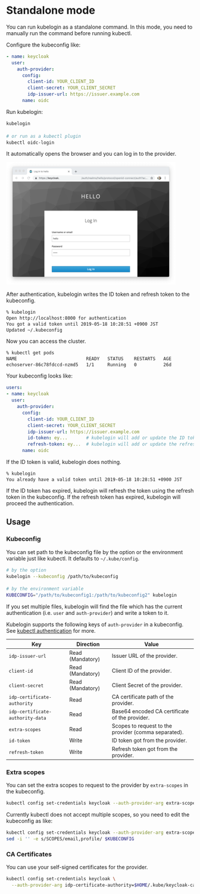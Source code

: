 # Standalone mode

You can run kubelogin as a standalone command.
In this mode, you need to manually run the command before running kubectl.

Configure the kubeconfig like:

```yaml
- name: keycloak
  user:
    auth-provider:
      config:
        client-id: YOUR_CLIENT_ID
        client-secret: YOUR_CLIENT_SECRET
        idp-issuer-url: https://issuer.example.com
      name: oidc
```

Run kubelogin:

```sh
kubelogin

# or run as a kubectl plugin
kubectl oidc-login
```

It automatically opens the browser and you can log in to the provider.

<img src="keycloak-login.png" alt="keycloak-login" width="455" height="329">

After authentication, kubelogin writes the ID token and refresh token to the kubeconfig.

```
% kubelogin
Open http://localhost:8000 for authentication
You got a valid token until 2019-05-18 10:28:51 +0900 JST
Updated ~/.kubeconfig
```

Now you can access the cluster.

```
% kubectl get pods
NAME                          READY   STATUS    RESTARTS   AGE
echoserver-86c78fdccd-nzmd5   1/1     Running   0          26d
```

Your kubeconfig looks like:

```yaml
users:
- name: keycloak
  user:
    auth-provider:
      config:
        client-id: YOUR_CLIENT_ID
        client-secret: YOUR_CLIENT_SECRET
        idp-issuer-url: https://issuer.example.com
        id-token: ey...       # kubelogin will add or update the ID token here
        refresh-token: ey...  # kubelogin will add or update the refresh token here
      name: oidc
```

If the ID token is valid, kubelogin does nothing.

```
% kubelogin
You already have a valid token until 2019-05-18 10:28:51 +0900 JST
```

If the ID token has expired, kubelogin will refresh the token using the refresh token in the kubeconfig.
If the refresh token has expired, kubelogin will proceed the authentication.


## Usage

### Kubeconfig

You can set path to the kubeconfig file by the option or the environment variable just like kubectl.
It defaults to `~/.kube/config`.

```sh
# by the option
kubelogin --kubeconfig /path/to/kubeconfig

# by the environment variable
KUBECONFIG="/path/to/kubeconfig1:/path/to/kubeconfig2" kubelogin
```

If you set multiple files, kubelogin will find the file which has the current authentication (i.e. `user` and `auth-provider`) and write a token to it.

Kubelogin supports the following keys of `auth-provider` in a kubeconfig.
See [kubectl authentication](https://kubernetes.io/docs/reference/access-authn-authz/authentication/#using-kubectl) for more.

Key | Direction | Value
----|-----------|------
`idp-issuer-url`                  | Read (Mandatory) | Issuer URL of the provider.
`client-id`                       | Read (Mandatory) | Client ID of the provider.
`client-secret`                   | Read (Mandatory) | Client Secret of the provider.
`idp-certificate-authority`       | Read | CA certificate path of the provider.
`idp-certificate-authority-data`  | Read | Base64 encoded CA certificate of the provider.
`extra-scopes`                    | Read | Scopes to request to the provider (comma separated).
`id-token`                        | Write | ID token got from the provider.
`refresh-token`                   | Write | Refresh token got from the provider.

### Extra scopes

You can set the extra scopes to request to the provider by `extra-scopes` in the kubeconfig.

```sh
kubectl config set-credentials keycloak --auth-provider-arg extra-scopes=email
```

Currently kubectl does not accept multiple scopes, so you need to edit the kubeconfig as like:

```sh
kubectl config set-credentials keycloak --auth-provider-arg extra-scopes=SCOPES
sed -i '' -e s/SCOPES/email,profile/ $KUBECONFIG
```

### CA Certificates

You can use your self-signed certificates for the provider.

```sh
kubectl config set-credentials keycloak \
  --auth-provider-arg idp-certificate-authority=$HOME/.kube/keycloak-ca.pem
```
